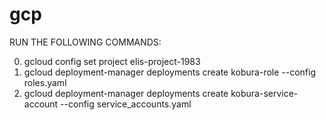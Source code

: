 # gcp

RUN THE FOLLOWING COMMANDS:

0. gcloud config set project elis-project-1983
1. gcloud deployment-manager deployments create kobura-role --config roles.yaml
2. gcloud deployment-manager deployments create kobura-service-account --config service_accounts.yaml
